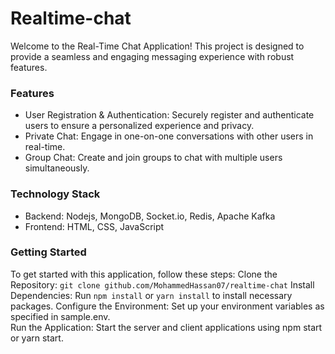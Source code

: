 
# Realtime-chat

Welcome to the Real-Time Chat Application! This project is designed to provide a seamless and engaging messaging experience with robust features.

### Features
- User Registration & Authentication: Securely register and authenticate users to ensure a personalized experience and privacy.
- Private Chat: Engage in one-on-one conversations with other users in real-time.
- Group Chat: Create and join groups to chat with multiple users simultaneously.

### Technology Stack
- Backend: Nodejs, MongoDB, Socket.io, Redis, Apache Kafka
- Frontend: HTML, CSS, JavaScript

### Getting Started

To get started with this application, follow these steps:
    Clone the Repository:
    ``` git clone github.com/MohammedHassan07/realtime-chat ```
    Install Dependencies: Run ``` npm install ``` or ``` yarn install ``` to install necessary packages.
    Configure the Environment: Set up your environment variables as specified in sample.env.  
    Run the Application: Start the server and client applications using npm start or yarn start.  